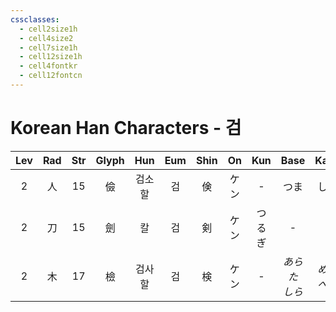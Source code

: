 ```yaml
---
cssclasses:
  - cell2size1h
  - cell4size2
  - cell7size1h
  - cell12size1h
  - cell4fontkr
  - cell12fontcn
---
```


# Korean Han Characters - 검

| Lev | Rad | Str | Glyph | Hun | Eum | Shin | On  | Kun |     Base      |     Kana     | Simp | Man  | Can  |
| :-: | :-: | :-: | :---: | :-: | :-: | :--: | :-: | :-: | :-----------: | :----------: | :--: | :--: | :--: |
|  2  |  人  | 15  |   儉   | 검소할 |  검  |  倹   | ケン  |  -  |      つま       |      しい      |  俭   | jiǎn | gim6 |
|  2  |  刀  | 15  |   劍   |  칼  |  검  |  剣   | ケン  | つるぎ |       -       |      -       |  剑   | jiàn | gim3 |
|  2  |  木  | 17  |   檢   | 검사할 |  검  |  検   | ケン  |  -  | *あらた*<br>*しら* | *める*<br>*べる* |  检   | jiǎn | gim2 |
